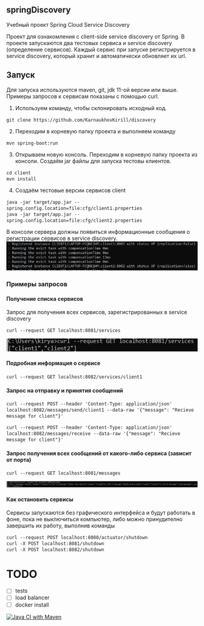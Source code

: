 ## springDiscovery

Учебный проект Spring Cloud Service Discovery

Проект для ознакомления с client-side service discovery от Spring. В проекте запускаются два тестовых сервиса и 
service discovery (определение сервисов). Каждый сервис при запуске регистрируется в service discovery, который хранит 
и автоматически обновляет их url. 

## Запуск
Для запуска используются maven, git, jdk 11-ой версии или выше. Примеры запросов к сервисам показаны с помощью curl. 
1. Используем команду, чтобы склонировать исходный код. 
````
git clone https://github.com/KarnaukhovKirill/discovery
````
2. Переходим в корневую папку проекта и выполняем команду
````
mvn spring-boot:run
````
3. Открываем новую консоль. Переходим в корневую папку проекта из консоли. Создаём jar файлы для запуска тестовы клиентов.
````
cd client
mvn install
````
4. Создаём тестовые версии сервисов client 
````
java -jar target/app.jar --spring.config.location=file:cfg/client1.properties
java -jar target/app.jar --spring.config.location=file:cfg/client2.properties
````
В консоли сервера должны появиться информационные сообщения о регистрации сервисов в service discovery.
![alt text](https://github.com/KarnaukhovKirill/discovery/blob/main/img/spring-server.png)

### Примеры запросов 
#### Получение списка сервисов
Запрос для получения всех сервисов, зарегистрированных в service discovery
````
curl --request GET localhost:8081/services
````
![alt text](https://github.com/KarnaukhovKirill/discovery/blob/main/img/getServices.png)
#### Подробная информация о сервисе
````
curl --request GET localhost:8082/services/client1
````

#### Запрос на отправку и принятия сообщений

````
curl --request POST --header 'Content-Type: application/json' localhost:8082/messages/send/client1 --data-raw '{"message": "Recieve message for client"}'
````
````
curl --request POST --header 'Content-Type: application/json' localhost:8082/messages/receive --data-raw '{"message": "Recieve message for client"}'
````

#### Запрос получения всех сообщений от какого-либо сервиса (зависит от порта)
````
curl --request GET localhost:8081/messages
````
![alt text](https://github.com/KarnaukhovKirill/discovery/blob/main/img/messages.png)
#### Как остановить сервисы
Сервисы запускаются без графического интерфейса и будут работать в фоне, пока не выключиться компьютер, либо можно 
принудително завершить их работу, выполнив команды
````
curl --request POST localhost:8080/actuator/shutdown
curl -X POST localhost:8081/shutdown
curl -X POST localhost:8082/shutdown
````
# TODO
- [ ] tests
- [ ] load balancer
- [ ] docker install

[![Java CI with Maven](https://github.com/KarnaukhovKirill/discovery/actions/workflows/github-actions-demo.yml/badge.svg)](https://github.com/KarnaukhovKirill/discovery/actions/workflows/github-actions-demo.yml)
